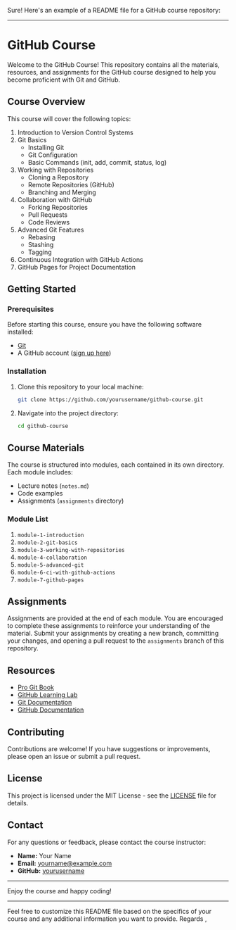 Sure! Here's an example of a README file for a GitHub course repository:

---

# GitHub Course

Welcome to the GitHub Course! This repository contains all the materials, resources, and assignments for the GitHub course designed to help you become proficient with Git and GitHub.

## Course Overview

This course will cover the following topics:
1. Introduction to Version Control Systems
2. Git Basics
    - Installing Git
    - Git Configuration
    - Basic Commands (init, add, commit, status, log)
3. Working with Repositories
    - Cloning a Repository
    - Remote Repositories (GitHub)
    - Branching and Merging
4. Collaboration with GitHub
    - Forking Repositories
    - Pull Requests
    - Code Reviews
5. Advanced Git Features
    - Rebasing
    - Stashing
    - Tagging
6. Continuous Integration with GitHub Actions
7. GitHub Pages for Project Documentation

## Getting Started

### Prerequisites

Before starting this course, ensure you have the following software installed:
- [Git](https://git-scm.com/downloads)
- A GitHub account ([sign up here](https://github.com/join))

### Installation

1. Clone this repository to your local machine:

    ```bash
    git clone https://github.com/yourusername/github-course.git
    ```

2. Navigate into the project directory:

    ```bash
    cd github-course
    ```

## Course Materials

The course is structured into modules, each contained in its own directory. Each module includes:
- Lecture notes (`notes.md`)
- Code examples
- Assignments (`assignments` directory)

### Module List

1. `module-1-introduction`
2. `module-2-git-basics`
3. `module-3-working-with-repositories`
4. `module-4-collaboration`
5. `module-5-advanced-git`
6. `module-6-ci-with-github-actions`
7. `module-7-github-pages`

## Assignments

Assignments are provided at the end of each module. You are encouraged to complete these assignments to reinforce your understanding of the material. Submit your assignments by creating a new branch, committing your changes, and opening a pull request to the `assignments` branch of this repository.

## Resources

- [Pro Git Book](https://git-scm.com/book/en/v2)
- [GitHub Learning Lab](https://lab.github.com/)
- [Git Documentation](https://git-scm.com/doc)
- [GitHub Documentation](https://docs.github.com/en)

## Contributing

Contributions are welcome! If you have suggestions or improvements, please open an issue or submit a pull request.

## License

This project is licensed under the MIT License - see the [LICENSE](LICENSE) file for details.

## Contact

For any questions or feedback, please contact the course instructor:

- **Name:** Your Name
- **Email:** yourname@example.com
- **GitHub:** [yourusername](https://github.com/yourusername)

---

Enjoy the course and happy coding!

---

Feel free to customize this README file based on the specifics of your course and any additional information you want to provide.
Regards , 
